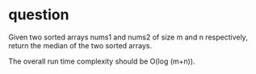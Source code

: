 # question
Given two sorted arrays nums1 and nums2 of size m and n respectively, return the median of the two sorted arrays.

The overall run time complexity should be O(log (m+n)).
 ```
```

